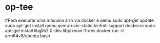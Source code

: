 # op-tee

#Para executar uma máquina arm via docker e qemu
  sudo apt-get update
  sudo apt-get install qemu qemu-user-static binfmt-support docker.io
  sudo apt-get install libglib2.0-dev libpixman-1-dev
  docker run -it arm64v8/ubuntu bash
